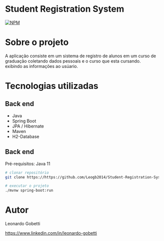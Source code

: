 # Student Registration System
[![NPM](https://img.shields.io/npm/l/react)](https://https://github.com/Leogb2014/Student-Registration-System/blob/main/LICENSE) 

# Sobre o projeto

A aplicação consiste em um sistema de registro de alunos em um curso de graduação coletando dados pessoais e o curso que esta cursando. exibindo as informações ao usúario.

# Tecnologias utilizadas
## Back end
- Java
- Spring Boot
- JPA / Hibernate
- Maven
- H2-Database

## Back end
Pré-requisitos: Java 11

```bash
# clonar repositório
git clone https://https://github.com/Leogb2014/Student-Registration-System.git

# executar o projeto
./mvnw spring-boot:run
```


# Autor

Leonardo Gobetti

https://www.linkedin.com/in/leonardo-gobetti
